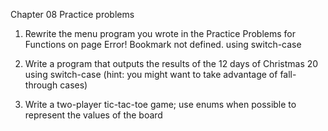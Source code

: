 Chapter 08 Practice problems

1. Rewrite the menu program you wrote in the Practice Problems for Functions on page Error! Bookmark not defined. using switch-case

2. Write a program that outputs the results of the 12 days of Christmas 20 using switch-case (hint: you might want to take advantage of fall-through cases)

3. Write a two-player tic-tac-toe game; use enums when possible to represent the values of the board